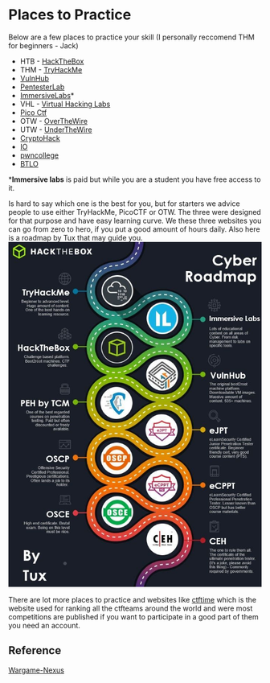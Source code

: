 # Places to Practice

Below are a few places to practice your skill (I personally reccomend THM for beginners - Jack)

- HTB - [HackTheBox](https://www.hackthebox.eu/)
- THM - [TryHackMe](https://tryhackme.com/)
- [VulnHub](vulnhub.com/)
- [PentesterLab](https://pentesterlab.com)
- [ImmersiveLabs](https://dca.immersivelabs.online)*
- VHL - [Virtual Hacking Labs](https://www.virtualhackinglabs.com/)
- [Pico Ctf](https://www.picoctf.org/)
- OTW - [OverTheWire](https://overthewire.org/wargames/)
- UTW - [UnderTheWire](https://underthewire.tech/)
- [CryptoHack](https://cryptohack.org)
- [IO](https://io.netgarage.org/)
- [pwncollege](https://pwn.college/)
- [BTLO](https://blueteamlabs.online/)

***Immersive labs** is paid but while you are a student you have free access to it.

Is hard to say which one is the best for you, but for starters we advice people to use either TryHackMe, PicoCTF or OTW. The three were designed for that purpose and have easy learning curve. We these three websites you can go from zero to hero, if you put a good amount of hours daily. Also here is a roadmap by Tux that may guide you.
![](CyberRoadmap.png)

There are lot more places to practice and websites like [ctftime](https://ctftime.org) which is the website used for ranking all the ctfteams around the world and were most competitions are published if you want to participate in a good part of them you need an account.

## Reference

[Wargame-Nexus](https://github.com/zardus/wargame-nexus)
